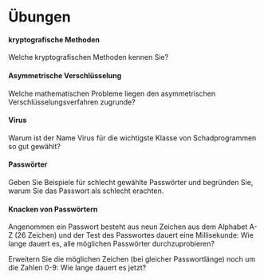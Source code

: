 # Übungen

#### kryptografische Methoden
Welche kryptografischen Methoden kennen Sie?


#### Asymmetrische Verschlüsselung
Welche mathematischen Probleme liegen den asymmetrischen Verschlüsselungsverfahren zugrunde?


#### Virus
Warum ist der Name Virus für die wichtigste Klasse von Schadprogrammen so gut gewählt?


#### Passwörter
Geben Sie Beispiele für schlecht gewählte Passwörter und begründen Sie, warum Sie das Passwort als schlecht erachten.


#### Knacken von Passwörtern
Angenommen ein Passwort besteht aus neun Zeichen aus dem Alphabet A-Z (26 Zeichen) und der Test des Passwortes dauert eine Millisekunde: Wie lange dauert es, alle möglichen Passwörter durchzuprobieren?

Erweitern Sie die möglichen Zeichen (bei gleicher Passwortlänge) noch um die Zahlen 0-9: Wie lange dauert es jetzt?

